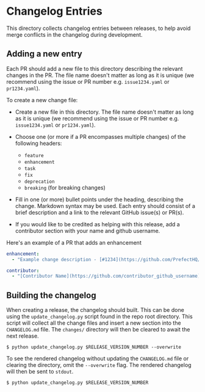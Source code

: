 # Changelog Entries

This directory collects changelog entries between releases, to help avoid merge
conflicts in the changelog during development.

## Adding a new entry

Each PR should add a new file to this directory describing the relevant changes
in the PR. The file name doesn't matter as long as it is unique (we recommend
using the issue or PR number e.g. `issue1234.yaml` or `pr1234.yaml`).

To create a new change file:

- Create a new file in this directory. The file name doesn't matter as long as
  it is unique (we recommend using the issue or PR number e.g. `issue1234.yaml`
  or `pr1234.yaml`).

- Choose one (or more if a PR encompasses multiple changes) of the following headers:
    - `feature`
    - `enhancement`
    - `task`
    - `fix`
    - `deprecation`
    - `breaking` (for breaking changes)

- Fill in one (or more) bullet points under the heading, describing the change.
  Markdown syntax may be used. Each entry should consist of a brief description
  and a link to the relevant GitHub issue(s) or PR(s).

- If you would like to be credited as helping with this release, add a
  contributor section with your name and github username.

Here's an example of a PR that adds an enhancement

```yaml
enhancement:
  - "Example change description - [#1234](https://github.com/PrefectHQ/prefect/pull/1234)"

contributor:
  - "[Contributor Name](https://github.com/contributor_github_username)"
```

## Building the changelog

When creating a release, the changelog should built. This can be done using the
`update_changelog.py` script found in the repo root directory. This script will
collect all the change files and insert a new section into the `CHANGELOG.md`
file. The `changes/` directory will then be cleared to await the next release.

```shell
$ python update_changelog.py $RELEASE_VERSION_NUMBER --overwrite
```

To see the rendered changelog without updating the `CHANGELOG.md` file or
clearing the directory, omit the `--overwrite` flag. The rendered changelog
will then be sent to `stdout`.

```shell
$ python update_changelog.py $RELEASE_VERSION_NUMBER
```
